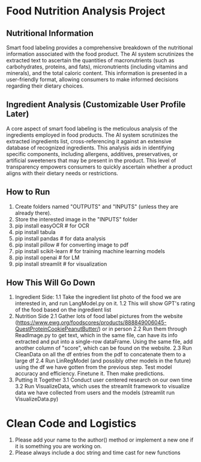 # Food Nutrition Analysis Project

## Nutritional Information

Smart food labeling provides a comprehensive breakdown of the nutritional information associated with the food product. The AI system scrutinizes the extracted text to ascertain the quantities of macronutrients (such as carbohydrates, proteins, and fats), micronutrients (including vitamins and minerals), and the total caloric content. This information is presented in a user-friendly format, allowing consumers to make informed decisions regarding their dietary choices.

## Ingredient Analysis (Customizable User Profile Later)

A core aspect of smart food labeling is the meticulous analysis of the ingredients employed in food products. The AI system scrutinizes the extracted ingredients list, cross-referencing it against an extensive database of recognized ingredients. This analysis aids in identifying specific components, including allergens, additives, preservatives, or artificial sweeteners that may be present in the product. This level of transparency empowers consumers to quickly ascertain whether a product aligns with their dietary needs or restrictions.

## How to Run

1. Create folders named "OUTPUTS" and "INPUTS" (unless they are already there).
2. Store the interested image in the "INPUTS" folder
3. pip install easyOCR      # for OCR
4. pip install tabula
5. pip install pandas       # for data analysis
6. pip install pillow       # for converting image to pdf
7. pip install scikit-learn     # for training machine learning models
8. pip install openai       # for LM
9. pip install streamlit    # for visualization

## How This Will Go Down
1. Ingredient Side:
    1.1 Take the ingredient list photo of the food we are interested in, and run LangModel.py on it.
    1.2 This will show GPT's rating of the food based on the ingredient list
2. Nutrition Side
    2.1 Gather lots of food label pictures from the website (https://www.ewg.org/foodscores/products/888849006045-QuestProteinCookiePeanutButter/) or in person
    2.2 Run them through ReadImage.py to get text, which in the same file, can have its info extracted and put
        into a single-row dataFrame. Using the same file, add another column of "score", which can be found on
        the website.
    2.3 Run CleanData on all the df entries from the pdf to concatenate them to a large df
    2.4 Run LinRegModel (and possibly other models in the future) using the df we have gotten from the previous step.
        Test model accuracy and efficiency. Finetune it. Then make predictions.
3. Putting It Together
    3.1 Conduct user centered research on our own time
    3.2 Run VisualizeData, which uses the streamlit framework to visualize data we have collected from users and 
        the models
        (streamlit run VisualizeData.py)

# Clean Code and Logistics

1. Please add your name to the author() method or implement a new one if it is something you are working on.
2. Please always include a doc string and time cast for new functions